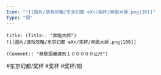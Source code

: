 ```yaml
---
Icon: "![[图片/游戏攻略/东京幻都 eX+/奖杯/奔跑大師.png|30]]"
Type: "铜"
---
```

```ad-common-bronze-trophy
title: (Title:: "奔跑大師")
![[图片/游戏攻略/东京幻都 eX+/奖杯/奔跑大師.png|100]]

(Comment:: "移動距離達到１０００００公尺")
```

#东京幻都/奖杯 #奖杯 #奖杯/铜
